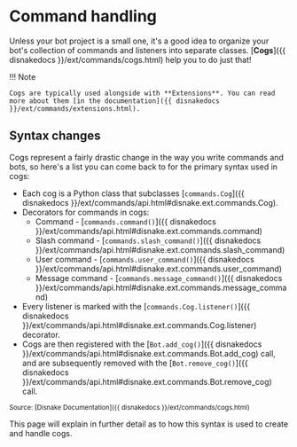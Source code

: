 # Command handling

Unless your bot project is a small one, it's a good idea to organize your bot's collection of commands and listeners
into separate classes. [**Cogs**]({{ disnakedocs }}/ext/commands/cogs.html) help you to do just that!

!!! Note

    Cogs are typically used alongside with **Extensions**. You can read more about them [in the documentation]({{ disnakedocs }}/ext/commands/extensions.html).

## Syntax changes

Cogs represent a fairly drastic change in the way you write commands and bots, so here's a list you can come back to for
the primary syntax used in cogs:

-   Each cog is a Python class that subclasses
    [`commands.Cog`]({{ disnakedocs }}/ext/commands/api.html#disnake.ext.commands.Cog).
-   Decorators for commands in cogs:
    -   Command - [`commands.command()`]({{ disnakedocs }}/ext/commands/api.html#disnake.ext.commands.command)
    -   Slash command -
        [`commands.slash_command()`]({{ disnakedocs }}/ext/commands/api.html#disnake.ext.commands.slash_command)
    -   User command -
        [`commands.user_command()`]({{ disnakedocs }}/ext/commands/api.html#disnake.ext.commands.user_command)
    -   Message command -
        [`commands.message_command()`]({{ disnakedocs }}/ext/commands/api.html#disnake.ext.commands.message_command)
-   Every listener is marked with the
    [`commands.Cog.listener()`]({{ disnakedocs }}/ext/commands/api.html#disnake.ext.commands.Cog.listener) decorator.
-   Cogs are then registered with the
    [`Bot.add_cog()`]({{ disnakedocs }}/ext/commands/api.html#disnake.ext.commands.Bot.add_cog) call, and are
    subsequently removed with the
    [`Bot.remove_cog()`]({{ disnakedocs }}/ext/commands/api.html#disnake.ext.commands.Bot.remove_cog) call.

<sup>Source: [Disnake Documentation]({{ disnakedocs }}/ext/commands/cogs.html)</sup>

This page will explain in further detail as to how this syntax is used to create and handle cogs.
